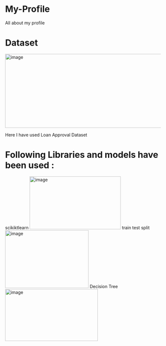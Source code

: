 # My-Profile
All about my profile 
# Dataset
<img width="1078" height="239" alt="image" src="https://github.com/user-attachments/assets/7c5aaf78-eed4-4d3c-8cc4-f2de7b894a99" />

Here I have used Loan Approval Dataset
# Following Libraries and models have been used :
scikiktlearn
<img width="295" height="171" alt="image" src="https://github.com/user-attachments/assets/73a591df-9022-42c7-9d9f-22ba2d0b12ca" />
train test split
<img width="270" height="187" alt="image" src="https://github.com/user-attachments/assets/a5d35a7d-a29a-4b5c-bc9b-1e4cbb0f65da" />
Decision Tree
<img width="300" height="168" alt="image" src="https://github.com/user-attachments/assets/93463f93-3254-46b0-8347-c6e5ac2a8cba" />

